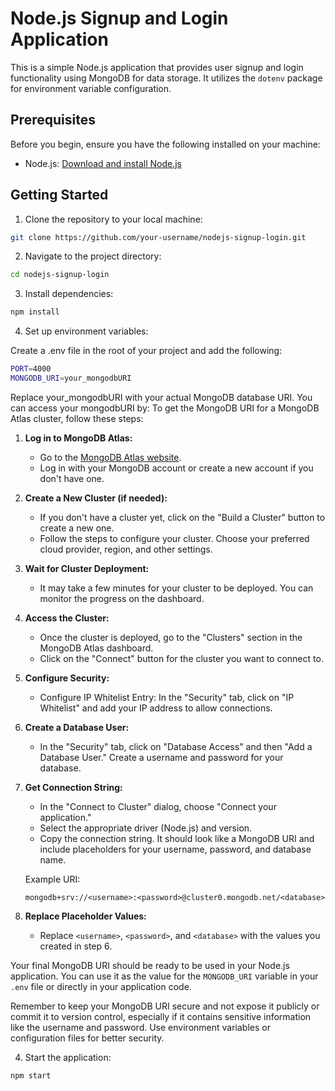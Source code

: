 # Node.js Signup and Login Application

This is a simple Node.js application that provides user signup and login functionality using MongoDB for data storage. It utilizes the `dotenv` package for environment variable configuration.

## Prerequisites

Before you begin, ensure you have the following installed on your machine:

- Node.js: [Download and install Node.js](https://nodejs.org/)

## Getting Started

   1. Clone the repository to your local machine:

   ```bash
   git clone https://github.com/your-username/nodejs-signup-login.git
   ```
   2. Navigate to the project directory:
   
   ```bash
   cd nodejs-signup-login
   ```
   3. Install dependencies:
   
   ```bash
   npm install
   ```
   4. Set up environment variables:
   
   Create a .env file in the root of your project and add the following:
   
   ```bash
   PORT=4000
   MONGODB_URI=your_mongodbURI
   ```
   Replace your_mongodbURI  with your actual MongoDB database URI. You can access your mongodbURI by: 
         To get the MongoDB URI for a MongoDB Atlas cluster, follow these steps:

1. **Log in to MongoDB Atlas:**
   - Go to the [MongoDB Atlas website](https://www.mongodb.com/cloud/atlas).
   - Log in with your MongoDB account or create a new account if you don't have one.

2. **Create a New Cluster (if needed):**
   - If you don't have a cluster yet, click on the "Build a Cluster" button to create a new one.
   - Follow the steps to configure your cluster. Choose your preferred cloud provider, region, and other settings.

3. **Wait for Cluster Deployment:**
   - It may take a few minutes for your cluster to be deployed. You can monitor the progress on the dashboard.

4. **Access the Cluster:**
   - Once the cluster is deployed, go to the "Clusters" section in the MongoDB Atlas dashboard.
   - Click on the "Connect" button for the cluster you want to connect to.

5. **Configure Security:**
   - Configure IP Whitelist Entry: In the "Security" tab, click on "IP Whitelist" and add your IP address to allow connections.

6. **Create a Database User:**
   - In the "Security" tab, click on "Database Access" and then "Add a Database User." Create a username and password for your database.

7. **Get Connection String:**
   - In the "Connect to Cluster" dialog, choose "Connect your application."
   - Select the appropriate driver (Node.js) and version.
   - Copy the connection string. It should look like a MongoDB URI and include placeholders for your username, password, and database name.

   Example URI:
   ```
   mongodb+srv://<username>:<password>@cluster0.mongodb.net/<database>
   ```

8. **Replace Placeholder Values:**
   - Replace `<username>`, `<password>`, and `<database>` with the values you created in step 6.

Your final MongoDB URI should be ready to be used in your Node.js application. You can use it as the value for the `MONGODB_URI` variable in your `.env` file or directly in your application code.

Remember to keep your MongoDB URI secure and not expose it publicly or commit it to version control, especially if it contains sensitive information like the username and password. Use environment variables or configuration files for better security.
   
   4. Start the application:
   
   ```bash
   npm start
   ```
